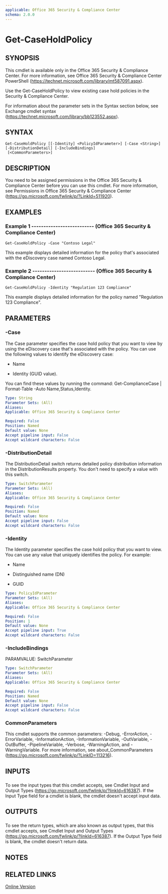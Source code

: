```yaml
---
applicable: Office 365 Security & Compliance Center
schema: 2.0.0
---
```


# Get-CaseHoldPolicy

## SYNOPSIS
This cmdlet is available only in the Office 365 Security & Compliance Center. For more information, see Office 365 Security & Compliance Center PowerShell (https://technet.microsoft.com/library/mt587091.aspx).

Use the Get-CaseHoldPolicy to view existing case hold policies in the Security & Compliance Center.

For information about the parameter sets in the Syntax section below, see Exchange cmdlet syntax (https://technet.microsoft.com/library/bb123552.aspx).

## SYNTAX

```
Get-CaseHoldPolicy [[-Identity] <PolicyIdParameter>] [-Case <String>] [-DistributionDetail] [-IncludeBindings]
 [<CommonParameters>]
```

## DESCRIPTION
You need to be assigned permissions in the Office 365 Security & Compliance Center before you can use this cmdlet. For more information, see Permissions in Office 365 Security & Compliance Center (https://go.microsoft.com/fwlink/p/?LinkId=511920).

## EXAMPLES

### Example 1 -------------------------- (Office 365 Security & Compliance Center)
```
Get-CaseHoldPolicy -Case "Contoso Legal"
```

This example displays detailed information for the policy that's associated with the eDiscovery case named Contoso Legal.

### Example 2 -------------------------- (Office 365 Security & Compliance Center)
```
Get-CaseHoldPolicy -Identity "Regulation 123 Compliance"
```

This example displays detailed information for the policy named "Regulation 123 Compliance".

## PARAMETERS

### -Case
The Case parameter specifies the case hold policy that you want to view by using the eDiscovery case that's associated with the policy. You can use the following values to identify the eDiscovery case:

- Name

- Identity (GUID value).

You can find these values by running the command: Get-ComplianceCase | Format-Table -Auto Name,Status,Identity.

```yaml
Type: String
Parameter Sets: (All)
Aliases:
Applicable: Office 365 Security & Compliance Center

Required: False
Position: Named
Default value: None
Accept pipeline input: False
Accept wildcard characters: False
```

### -DistributionDetail
The DistributionDetail switch returns detailed policy distribution information in the DistributionResults property. You don't need to specify a value with this switch.

```yaml
Type: SwitchParameter
Parameter Sets: (All)
Aliases:
Applicable: Office 365 Security & Compliance Center

Required: False
Position: Named
Default value: None
Accept pipeline input: False
Accept wildcard characters: False
```

### -Identity
The Identity parameter specifies the case hold policy that you want to view. You can use any value that uniquely identifies the policy. For example:

- Name

- Distinguished name (DN)

- GUID

```yaml
Type: PolicyIdParameter
Parameter Sets: (All)
Aliases:
Applicable: Office 365 Security & Compliance Center

Required: False
Position: 1
Default value: None
Accept pipeline input: True
Accept wildcard characters: False
```

### -IncludeBindings
PARAMVALUE: SwitchParameter

```yaml
Type: SwitchParameter
Parameter Sets: (All)
Aliases:
Applicable: Office 365 Security & Compliance Center

Required: False
Position: Named
Default value: None
Accept pipeline input: False
Accept wildcard characters: False
```

### CommonParameters
This cmdlet supports the common parameters: -Debug, -ErrorAction, -ErrorVariable, -InformationAction, -InformationVariable, -OutVariable, -OutBuffer, -PipelineVariable, -Verbose, -WarningAction, and -WarningVariable. For more information, see about_CommonParameters (https://go.microsoft.com/fwlink/p/?LinkID=113216).

## INPUTS

###  
To see the input types that this cmdlet accepts, see Cmdlet Input and Output Types (https://go.microsoft.com/fwlink/p/?linkId=616387). If the Input Type field for a cmdlet is blank, the cmdlet doesn't accept input data.

## OUTPUTS

###  
To see the return types, which are also known as output types, that this cmdlet accepts, see Cmdlet Input and Output Types (https://go.microsoft.com/fwlink/p/?linkId=616387). If the Output Type field is blank, the cmdlet doesn't return data.

## NOTES

## RELATED LINKS

[Online Version](https://technet.microsoft.com/library/ea8d4be5-bb31-4db3-a49e-08861561f402.aspx)

